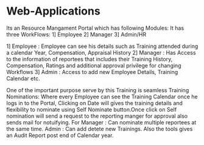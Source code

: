 # Web-Applications
Its an Resource Mangament Portal which has following Modules:
It has three WorkFlows:
1] Employee
2] Manager
3] Admin/HR

1] Employee : Employee can see his details such as Training attended during a calendar Year, Compensation, Appraisal History
2] Manager : Has Access to the information of reportees that includes their Training History, Compensation, Ratings and additional approval privilege for changing Workflows
3] Admin : Access to add new Employee Details, Training Calendar etc.

One of the important purpose serve by this Training is seamless Training Nominations: Where every Employee can see the Training Calendar once he logs in to the Portal, Clicking on Date will gives the training details and flexibility to nominate using Self Nominate button.Once click on Self nomination will send a request to the reporting manger for approval also sends mail for notuifying.
For Manager : Can nominate multiple reportees at the same time. 
Admin : Can add detete new Trainings.
Also the tools gives an Audit Report post end of Calendar year.
